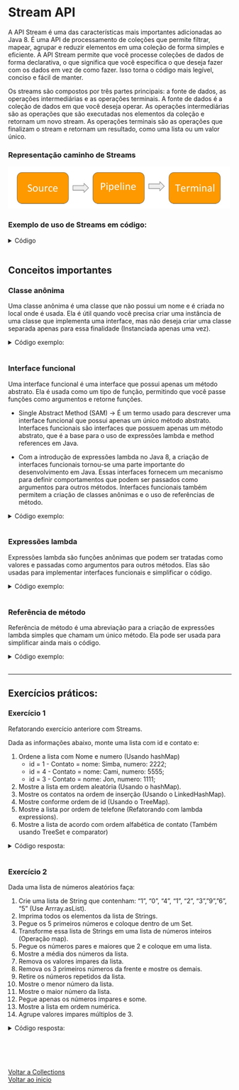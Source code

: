 # Stream API

A API Stream é uma das características mais importantes adicionadas ao Java 8. É uma API de processamento de coleções que permite filtrar, mapear, agrupar e reduzir elementos em uma coleção de forma simples e eficiente. A API Stream permite que você processe coleções de dados de forma declarativa, o que significa que você especifica o que deseja fazer com os dados em vez de como fazer. Isso torna o código mais legível, conciso e fácil de manter.

Os streams são compostos por três partes principais: a fonte de dados, as operações intermediárias e as operações terminais. A fonte de dados é a coleção de dados em que você deseja operar. As operações intermediárias são as operações que são executadas nos elementos da coleção e retornam um novo stream. As operações terminais são as operações que finalizam o stream e retornam um resultado, como uma lista ou um valor único.

### Representação caminho de Streams

<img src="./img/09.jpg" alt="" width="500">

<br>

### Exemplo de uso de Streams em código:
<details>
<summary>Código</summary>

```java
import java.util.Arrays;
import java.util.List;

public class ExemploStream {
    public static void main(String[] args) {
        List<String> nomes = Arrays.asList("João", "Maria", "José", "Pedro", "Lucas");

        // Filtrar elementos que começam com "J"
        nomes.stream()
             .filter(nome -> nome.startsWith("J"))
             .forEach(System.out::println);

        // Mapear elementos para seus tamanhos e imprimir
        nomes.stream()
             .map(String::length)
             .forEach(System.out::println);

        // Reduzir elementos para obter o tamanho total da coleção
        int tamanhoTotal = nomes.stream()
                                .mapToInt(String::length)
                                .sum();
        System.out.println("Tamanho total: " + tamanhoTotal);
    }
}
```

</details>

<br>

## Conceitos importantes

### Classe anônima

Uma classe anônima é uma classe que não possui um nome e é criada no local onde é usada. Ela é útil quando você precisa criar uma instância de uma classe que implementa uma interface, mas não deseja criar uma classe separada apenas para essa finalidade (Instanciada apenas uma vez).

<details>
<summary>Código exemplo:</summary>

```java
public class ExemploClasseAnonima {
    public static void main(String[] args) {
        // Criando uma instância de Thread e passando uma classe anônima como argumento
        new Thread(new Runnable() {
            public void run() {
                System.out.println("Executando thread...");
            }
        }).start();
    }
}

/*No exemplo, estamos criando uma instância de uma Thread e passando uma classe anônima 
como argumento. Essa classe implementa a interface Runnable e define o método run() para imprimir
uma mensagem: */
```

</details>

<br>

### Interface funcional
Uma interface funcional é uma interface que possui apenas um método abstrato. Ela é usada como um tipo de função, permitindo que você passe funções como argumentos e retorne funções.

- Single Abstract Method (SAM) → É um termo usado para descrever uma interface funcional que possui apenas um único método abstrato. Interfaces funcionais são interfaces que possuem apenas um método abstrato, que é a base para o uso de expressões lambda e method references em Java.

- Com a introdução de expressões lambda no Java 8, a criação de interfaces funcionais tornou-se uma parte importante do desenvolvimento em Java. Essas interfaces fornecem um mecanismo para definir comportamentos que podem ser passados como argumentos para outros métodos. Interfaces funcionais também permitem a criação de classes anônimas e o uso de referências de método.

<details>
<summary>Código exemplo:</summary>

```java
@FunctionalInterface
interface Operacao {
    int calcular(int x, int y);
}

public class ExemploInterfaceFuncional {
    public static void main(String[] args) {
        // Criando uma instância de Operacao para somar dois números inteiros
        Operacao soma = (x, y) -> x + y;
        // Criando uma instância de Operacao para subtrair dois números inteiros
        Operacao subtracao = (x, y) -> x - y;

        int resultadoSoma = soma.calcular(5, 3);
        int resultadoSubtracao = subtracao.calcular(5, 3);

        System.out.println("Soma: " + resultadoSoma);
        System.out.println("Subtração: " + resultadoSubtracao);
    }
}

/*No exemplo, estamos criando uma interface funcional chamada Operacao com um único 
método abstrato calcular(). Em seguida, estamos criando duas instâncias de Operacao utilizando 
expressões lambda, uma para somar e outra para subtrair dois números inteiros:*/
```

</details>

<br>

### Expressões lambda

Expressões lambda são funções anônimas que podem ser tratadas como valores e passadas como argumentos para outros métodos. Elas são usadas para implementar interfaces funcionais e simplificar o código.

<details>
<summary>Código exemplo:</summary>

```java
import java.util.Arrays;
import java.util.List;

public class ExemploExpressoesLambda {
    public static void main(String[] args) {
        List<String> nomes = Arrays.asList("João", "Maria", "José", "Pedro", "Lucas");

        // Ordenar a lista em ordem alfabética utilizando expressão lambda
        nomes.sort((s1, s2) -> s1.compareTo(s2));

        // Imprimir os nomes em maiúsculas utilizando expressão lambda
        nomes.forEach(nome -> System.out.println(nome.toUpperCase()));
    }
}

/*No exemplo, estamos utilizando expressões lambda para ordenar uma lista de strings 
em ordem alfabética e imprimir os nomes em maiúsculas:*/
```

</details>

<br>

### Referência de método

Referência de método é uma abreviação para a criação de expressões lambda simples que chamam um único método. Ela pode ser usada para simplificar ainda mais o código.

<details>
<summary>Código exemplo:</summary>

```java
import java.util.Arrays;
import java.util.List;

public class ExemploReferenciaMetodo {
    public static void main(String[] args) {
        List<String> nomes = Arrays.asList("João", "Maria", "José", "Pedro", "Lucas");

        // Utilizar referência de método para imprimir a quantidade de caracteres de cada string
        nomes.forEach(System.out::println);
    }
}

/*No exemplo, estamos utilizando referência de método para imprimir
a quantidade de caracteres de cada string em uma lista:*/
```

</details>

<br>

---

## Exercícios práticos:

### Exercício 1
Refatorando exercício anteriore com Streams. 

Dada as informações abaixo, monte uma lista com id e contato e:

1. Ordene a lista com Nome e numero (Usando hashMap)
    - id = 1 - Contato = nome: Simba, numero: 2222;
    - id = 4 - Contato = nome: Cami, numero: 5555;
    - id = 3 - Contato = nome: Jon, numero: 1111;
2. Mostre a lista em ordem aleatória (Usando o hashMap).
3. Mostre os contatos na ordem de inserção (Usando o LinkedHashMap).
4. Mostre conforme ordem de id (Usando o TreeMap).
5. Mostre a lista por ordem de telefone (Refatorando com lambda expressions).
6. Mostre a lista de acordo com ordem alfabética de contato (Também usando TreeSet e comparator)

<details>
<summary>Código resposta:</summary>

```java
//Classe main
package Ex01;

import java.util.*;
import java.util.function.Function;

public class Main {
    public static void main(String[] args) {
        //1 - Criando a lista
        Map<Integer, Contato> agenda = new HashMap<>() {{
            put(1, new Contato("Simba", 5555));
            put(4, new Contato("Cami", 1111));
            put(3, new Contato("Jon", 2222));
        }};

        //2 - Mostrando em ordem aleatória
        System.out.println("-- Ordem aleatória --");
        for (Map.Entry<Integer, Contato> entry: agenda.entrySet()) {
            System.out.println(entry.getKey() + " - " + entry.getValue().getNome());
        }

        //3 - Mostrando números em ordem de inserção com o "LinkedHashMap"
        Map<Integer, Contato> agenda1 = new LinkedHashMap<>() {{
            put(1, new Contato("Simba", 5555));
            put(4, new Contato("Cami", 1111));
            put(3, new Contato("Jon", 2222));
        }};
        System.out.println("\n-- Ordem Inserção --");
        for (Map.Entry<Integer, Contato> entry: agenda1.entrySet()) {
            System.out.println(entry.getKey() + " - " + entry.getValue().getNome());
        }

        //4 - Mostrando a lista por ordem de id com o TreeSet
        Map<Integer, Contato> agenda2 = new TreeMap<>(agenda);
        System.out.println("\n-- Por ordem de ID --");
        for (Map.Entry<Integer, Contato> entry: agenda2.entrySet()) {
            System.out.println(entry.getKey() + " - " + entry.getValue().getNome());
        }

        /*5 - Mostrando a lista por ordem de telefone (Usando expressão anonima)
        Set<Map.Entry<Integer, Contato>> set = new TreeSet<>(new Comparator<Map.Entry<Integer, Contato>>() {
            @Override
            public int compare(Map.Entry<Integer, Contato> contato1, Map.Entry<Integer, Contato> contato2) {
                return Integer.compare(contato1.getValue().getNumero(), contato2.getValue().getNumero());
            }
        }); */

        /*5 (Mais simples) - Usando o método comparing e função anonima (Interface funcional)
        Set<Map.Entry<Integer, Contato>> set = new TreeSet<>(Comparator.comparing(
                new Function<Map.Entry<Integer, Contato>, Integer>() {
                    @Override
                    public Integer apply(Map.Entry<Integer, Contato> integerContatoEntry) {
                        return integerContatoEntry.getValue().getNumero();
                    }
                }));*/

        //5 (Mais simples ainda usando lambda expressions)
        Set<Map.Entry<Integer, Contato>> set = new TreeSet<>(Comparator.comparing(
                contato -> contato.getValue().getNumero()));
        set.addAll(agenda.entrySet());
        System.out.println("\n-- Mostrando por ordem de número telefone--");
        for (Map.Entry<Integer, Contato> entry: set) {
            System.out.println(entry.getKey() + " - " + entry.getValue().getNumero() +
                    ": " +entry.getValue().getNome());
        }

        //6 - Mostrando lista por ordem alfabética de contatos (Refatorando com classe anonima)
        Set<Map.Entry<Integer, Contato>> set1 = new TreeSet<>(new ComparatorOrdemNomeContato());
        set1.addAll(agenda.entrySet());
        System.out.println("\n-- Mostrando lista com ordem alfabética de nome de contato --");
        for (Map.Entry<Integer, Contato> entry: set1) {
            System.out.println(entry.getKey() + " - " + entry.getValue().getNome());
        }
    }
}

class ComparatorOrdemNumerica implements Comparator<Map.Entry<Integer, Contato>> {
    @Override
    public int compare(Map.Entry<Integer, Contato> cont1, Map.Entry<Integer, Contato> cont2) {
        return Integer.compare(cont1.getValue().getNumero(), cont2.getValue().getNumero());
    }
}

class ComparatorOrdemNomeContato implements Comparator<Map.Entry<Integer, Contato>> {
    @Override
    public int compare(Map.Entry<Integer, Contato> cont1, Map.Entry<Integer, Contato> cont2) {
        return cont1.getValue().getNome().compareToIgnoreCase(cont2.getValue().getNome());
    }
}
```

</details>

<br>

### Exercício 2

Dada uma lista de números aleatórios faça:

1. Crie uma lista de String que contenham: “1”, “0”, “4”, “1”, “2”, “3”,”9”,”6”, “5” (Use Arrray.asList).
2. Imprima todos os elementos da lista de Strings.
3. Pegue os 5 primeiros números e coloque dentro de um Set.
4. Transforme essa lista de Strings em uma lista de números inteiros (Operação map).
5. Pegue os números pares e maiores que 2 e coloque em uma lista.
6. Mostre a média dos números da lista.
7. Remova os valores impares da lista.
8. Remova os 3 primeiros números da frente e mostre os demais.
9. Retire os números repetidos da lista.
10. Mostre o menor número da lista.
11. Mostre o maior número da lista.
12. Pegue apenas os números impares e some.
13. Mostre a lista em ordem numérica.
14. Agrupe valores impares múltiplos de 3.

<details>
<summary>Código resposta:</summary>

```java
package Ex02;

import java.util.Arrays;
import java.util.List;
import java.util.Set;
import java.util.function.*;
import java.util.stream.Collectors;

public class Main {
    public static void main(String[] args) {
        //1 - Criando a lista de Strings "numeros_aleatórios
        List<String> numeros_aleatorios =
                Arrays.asList("1", "0", "4", "1", "2", "3", "9", "9", "6", "5");

        /*2 - Imprimindo todos os elementos da lista "numeros_aleatorios" (Usando Stram)
        System.out.println("-- Lista de numeros --");
        numeros_aleatorios.stream().forEach(new Consumer<String>() {
            @Override
            public void accept(String s) {
                System.out.print(s + " ");
            }
        });*/

        /*2 - Forma facilida com (Stream + lambda)
        System.out.println("-- Lista de numeros --");
        numeros_aleatorios.stream().forEach(s -> System.out.print(s + " "));*/

        //2 - Forma ainda mais facilitada usando reference method (Ajuda do Gpt)
        System.out.println("-- Lista de numeros --");
        numeros_aleatorios.forEach(num -> System.out.print(num + " "));

        //3 - Pegando os 5 primeiros números e colocando em um "Set" (Ajuda do Gpt)
        /*Detalhe, set não aceita números repetidos, dai pegou apenas 4 números*/
        System.out.println("\n-- Pegando os primeiros 5 números da lista --");
        numeros_aleatorios.stream()
                .limit(5)
                .collect(Collectors.toSet())
                .forEach(num -> System.out.print(num + " "));
        //Adicionando os elementos no Set
        Set<String> collect_set = numeros_aleatorios.stream()
                .limit(5)
                .collect(Collectors.toSet());

        /*4 - Transformando a lista de Strings em números inteiros
        numeros_aleatorios.stream()
                .map(new Function<String, Integer>() {
                    @Override
                    public Integer apply(String s) {
                        return Integer.parseInt(s);
                    }
                });*/

        /*4 - Facilitando a solução com lambda
        numeros_aleatorios.stream()
                .map(s -> Integer.parseInt(s)); */

        //4 - Facilitando ainda mais usando o reference method
        System.out.println("\n -- Mostrando lista de String convertida pra números--");
        List<Integer> lista_numeros = numeros_aleatorios.stream()
                .map(Integer::parseInt)
                .collect(Collectors.toList());
        //mostrando na tela
        System.out.println(lista_numeros);

        /*5 - Pegando os números pares maiores que 2 e colocando em lista
        System.out.println(" -- Pares maiores que 2 --");
        List<Integer> list_pares_maiores_que_2 = numeros_aleatorios.stream()
                .map(Integer::parseInt)
                .filter(new Predicate<Integer>() {
                    @Override
                    public boolean test(Integer integer) {
                        if ((integer % 2 == 0) && (integer > 2)) {
                            return true;
                        }
                        return false;
                    }
                }).collect(Collectors.toList());
        //Mostrando a lista
        System.out.println(list_pares_maiores_que_2);*/

        //5 - Facilitando a resolução usando Lambda
        System.out.println(" -- Pares maiores que 2 --");
        List<Integer> list_pares_maiores_que_2 = numeros_aleatorios.stream()
                .map(Integer::parseInt)
                .filter(num -> (num % 2 ==0 && num > 2)).collect(Collectors.toList());
        //Mostrando a lista
        System.out.println(list_pares_maiores_que_2);

        /*6 - Mostrando a média dos números da lista
        numeros_aleatorios.stream()
                .mapToInt(new ToIntFunction<String>() {
                    @Override
                    public int applyAsInt(String value) {
                        return Integer.parseInt(value);
                    }
                });*/

        /*6 - Simplificando a resolução com Lambda
        numeros_aleatorios.stream()
                .mapToInt(value -> Integer.parseInt(value));*/

        /*6 - Facilitando ainda mais com reference method
        numeros_aleatorios.stream()
                .mapToInt(Integer::parseInt)
                .average()
                .ifPresent(new DoubleConsumer() {
                    @Override
                    public void accept(double value) {
                        System.out.println(value);
                    }
                });*/

        /*6 - Melhorando a "ifPresent com lambda
        numeros_aleatorios.stream()
                .mapToInt(Integer::parseInt)
                .average()
                .ifPresent(value -> System.out.println(value);*/

        //6 - Usando lambda + reference method
        System.out.println("-- Média dos números --");
        numeros_aleatorios.stream()
                .mapToInt(Integer::parseInt)
                .average()
                .ifPresent(System.out::println);

        /*7 - Removendo valores impares da lista
        System.out.println("\n -- Números impares removidos --");
        List<Integer> numeros_pares_integer = numeros_aleatorios.stream()
                .map(Integer::parseInt)
                .collect(Collectors.toList());

        //Removendo os números impares
        numeros_pares_integer.removeIf(new Predicate<Integer>() {
            @Override
            public boolean test(Integer integer) {
                if(integer % 2 != 0) return true;
                return false;
            }
        });
        //Mostrando na tela
        System.out.println(numeros_pares_integer);*/

        //7 - Facilitando a resolucao usando Lambda
        System.out.println("-- Números impares removidos --");
        List<Integer> numeros_pares_integer = numeros_aleatorios.stream()
                .map(Integer::parseInt)
                .collect(Collectors.toList());

        //Removendo os números impares
        numeros_pares_integer.removeIf(integer -> (integer % 2 != 0));

        //mostrando na tela
        System.out.println(numeros_pares_integer);

    }
}
```

</details>

<br>

<br>

<br>

<br>

[Voltar a Collections](/Arquivos/Conteudo/4%20-%20Programa%C3%A7%C3%A3o%20orientada%20a%20objetos/4.2%20Collections.md)<br>
[Voltar ao inicio](/README.md)